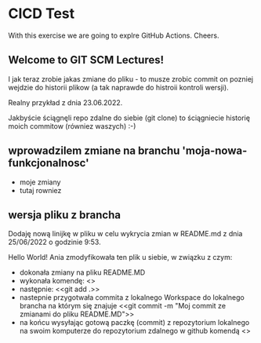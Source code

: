 # CICD Test
With this exercise we are going to explre GitHub Actions. Cheers.

## Welcome to GIT SCM Lectures!

I jak teraz zrobie jakas zmiane do pliku - to musze zrobic commit
on pozniej wejdzie do historii plikow (a tak naprawde do histroii kontroli wersji).

Realny przykład z dnia 23.06.2022.

Jakbyście ściągnęli repo zdalne do siebie (git clone) to ściągniecie historię moich commitow (równiez waszych) :-)


## wprowadzilem zmiane na branchu 'moja-nowa-funkcjonalnosc'
- moje zmiany
- tutaj rowniez
## wersja pliku z brancha <Main>

Dodaję nową linijkę w pliku w celu wykrycia zmian w README.md z dnia 25/06/2022 o godzinie 9:53.

Hello World! Ania zmodyfikowała ten plik u siebie, w związku z czym:
  - dokonała zmiany na pliku README.MD
  - wykonała komendę: <<git status>>
  - następnie: <<git add .>>
  - nastepnie przygotwała commita z lokalnego Workspace do lokalnego brancha na którym się znajuje <<git commit -m "Moj commit ze zmianami do pliku README.MD">>
  - na końcu wysyłając gotową paczkę (commit) z repozytorium lokalnego na swoim komputerze do repozytorium zdalnego w github komendą <<git push>>
